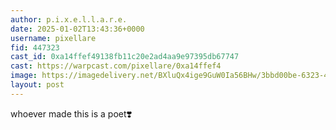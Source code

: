 ```yaml
---
author: p.i.x.e.l.l.a.r.e.
date: 2025-01-02T13:43:36+0000
username: pixellare
fid: 447323
cast_id: 0xa14ffef49138fb11c20e2ad4aa9e97395db67747
cast: https://warpcast.com/pixellare/0xa14ffef4
image: https://imagedelivery.net/BXluQx4ige9GuW0Ia56BHw/3bbd00be-6323-4f2a-86d6-27f4870f2300/original
layout: post
---
```

whoever made this is a poet❣️  

<img src='https://imagedelivery.net/BXluQx4ige9GuW0Ia56BHw/3bbd00be-6323-4f2a-86d6-27f4870f2300/original' alt='' referrerpolicy='no-referrer'/>
